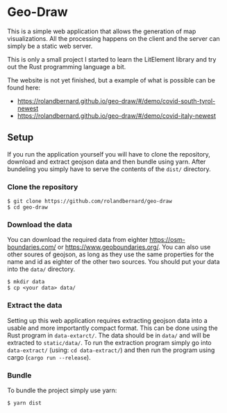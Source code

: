 Geo-Draw
========
This is a simple web application that allows the generation of map visualizations.
All the processing happens on the client and the server can simply be a static web
server.

This is only a small project I started to learn the LitElement library and try out
the Rust programming language a bit.

The website is not yet finished, but a example of what is possible can be found here:
* https://rolandbernard.github.io/geo-draw/#/demo/covid-south-tyrol-newest
* https://rolandbernard.github.io/geo-draw/#/demo/covid-italy-newest

## Setup
If you run the application yourself you will have to clone the repository, download
and extract geojson data and then bundle using yarn. After bundeling you simply have
to serve the contents of the `dist/` directory. 

### Clone the repository
```
$ git clone https://github.com/rolandbernard/geo-draw
$ cd geo-draw
```

### Download the data
You can download the required data from eighter https://osm-boundaries.com/ or
https://www.geoboundaries.org/. You can also use other soures of geojson, as long as
they use the same properties for the name and id as eighter of the other two sources.
You should put your data into the `data/` directory.
```
$ mkdir data
$ cp <your data> data/
```

### Extract the data
Setting up this web application requires extracting geojson data into a usable and more
importantly compact format. This can be done using the Rust program in `data-extarct/`.
The data should be in `data/` and will be extracted to `static/data/`. To run the extraction
program simply go into `data-extract/` (using: `cd data-extract/`) and then run the program
using cargo (`cargo run --release`).

### Bundle
To bundle the project simply use yarn:
```
$ yarn dist
```
